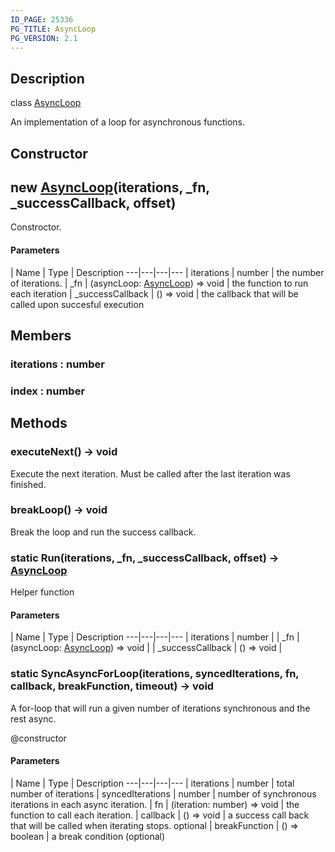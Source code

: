 ```yaml
---
ID_PAGE: 25336
PG_TITLE: AsyncLoop
PG_VERSION: 2.1
---
```

## Description

class [AsyncLoop](/classes/3.1/AsyncLoop)

An implementation of a loop for asynchronous functions.

## Constructor

## new [AsyncLoop](/classes/3.1/AsyncLoop)(iterations, _fn, _successCallback, offset)

Constroctor.

#### Parameters
 | Name | Type | Description
---|---|---|---
 | iterations | number |  the number of iterations.
 | _fn | (asyncLoop: [AsyncLoop](/classes/3.1/AsyncLoop)) =&gt; void |  the function to run each iteration
 | _successCallback | () =&gt; void |  the callback that will be called upon succesful execution
## Members

### iterations : number



### index : number



## Methods

### executeNext() &rarr; void

Execute the next iteration. Must be called after the last iteration was finished.
### breakLoop() &rarr; void

Break the loop and run the success callback.
### static Run(iterations, _fn, _successCallback, offset) &rarr; [AsyncLoop](/classes/3.1/AsyncLoop)

Helper function

#### Parameters
 | Name | Type | Description
---|---|---|---
 | iterations | number | 
 | _fn | (asyncLoop: [AsyncLoop](/classes/3.1/AsyncLoop)) =&gt; void | 
 | _successCallback | () =&gt; void | 
### static SyncAsyncForLoop(iterations, syncedIterations, fn, callback, breakFunction, timeout) &rarr; void

A for-loop that will run a given number of iterations synchronous and the rest async.

@constructor

#### Parameters
 | Name | Type | Description
---|---|---|---
 | iterations | number |  total number of iterations
 | syncedIterations | number |  number of synchronous iterations in each async iteration.
 | fn | (iteration: number) =&gt; void |  the function to call each iteration.
 | callback | () =&gt; void |  a success call back that will be called when iterating stops.
optional | breakFunction | () =&gt; boolean |  a break condition (optional)
